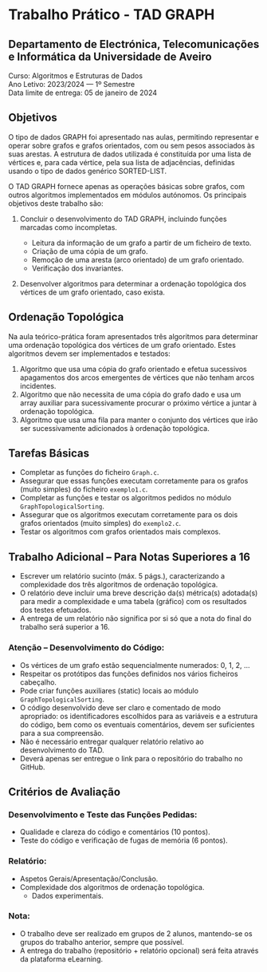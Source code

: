 # Trabalho Prático - TAD GRAPH

## Departamento de Electrónica, Telecomunicações e Informática da Universidade de Aveiro
Curso: Algoritmos e Estruturas de Dados  
Ano Letivo: 2023/2024 — 1º Semestre  
Data limite de entrega: 05 de janeiro de 2024

## Objetivos

O tipo de dados GRAPH foi apresentado nas aulas, permitindo representar e operar sobre grafos e grafos orientados, com ou sem pesos associados às suas arestas. A estrutura de dados utilizada é constituída por uma lista de vértices e, para cada vértice, pela sua lista de adjacências, definidas usando o tipo de dados genérico SORTED-LIST.

O TAD GRAPH fornece apenas as operações básicas sobre grafos, com outros algoritmos implementados em módulos autónomos. Os principais objetivos deste trabalho são:

1. Concluir o desenvolvimento do TAD GRAPH, incluindo funções marcadas como incompletas.
   - Leitura da informação de um grafo a partir de um ficheiro de texto.
   - Criação de uma cópia de um grafo.
   - Remoção de uma aresta (arco orientado) de um grafo orientado.
   - Verificação dos invariantes.

2. Desenvolver algoritmos para determinar a ordenação topológica dos vértices de um grafo orientado, caso exista.

## Ordenação Topológica

Na aula teórico-prática foram apresentados três algoritmos para determinar uma ordenação topológica dos vértices de um grafo orientado. Estes algoritmos devem ser implementados e testados:

1. Algoritmo que usa uma cópia do grafo orientado e efetua sucessivos apagamentos dos arcos emergentes de vértices que não tenham arcos incidentes.
2. Algoritmo que não necessita de uma cópia do grafo dado e usa um array auxiliar para sucessivamente procurar o próximo vértice a juntar à ordenação topológica.
3. Algoritmo que usa uma fila para manter o conjunto dos vértices que irão ser sucessivamente adicionados à ordenação topológica.

## Tarefas Básicas

- Completar as funções do ficheiro `Graph.c`.
- Assegurar que essas funções executam corretamente para os grafos (muito simples) do ficheiro `exemplo1.c`.
- Completar as funções e testar os algoritmos pedidos no módulo `GraphTopologicalSorting`.
- Assegurar que os algoritmos executam corretamente para os dois grafos orientados (muito simples) do `exemplo2.c`.
- Testar os algoritmos com grafos orientados mais complexos.

## Trabalho Adicional – Para Notas Superiores a 16

- Escrever um relatório sucinto (máx. 5 págs.), caracterizando a complexidade dos três algoritmos de ordenação topológica.
- O relatório deve incluir uma breve descrição da(s) métrica(s) adotada(s) para medir a complexidade e uma tabela (gráfico) com os resultados dos testes efetuados.
- A entrega de um relatório não significa por si só que a nota do final do trabalho será superior a 16.

### Atenção – Desenvolvimento do Código:

- Os vértices de um grafo estão sequencialmente numerados: 0, 1, 2, …
- Respeitar os protótipos das funções definidos nos vários ficheiros cabeçalho.
- Pode criar funções auxiliares (static) locais ao módulo `GraphTopologicalSorting`.
- O código desenvolvido deve ser claro e comentado de modo apropriado: os identificadores escolhidos para as variáveis e a estrutura do código, bem como os eventuais comentários, devem ser suficientes para a sua compreensão.
- Não é necessário entregar qualquer relatório relativo ao desenvolvimento do TAD.
- Deverá apenas ser entregue o link para o repositório do trabalho no GitHub.

## Critérios de Avaliação

### Desenvolvimento e Teste das Funções Pedidas:

- Qualidade e clareza do código e comentários (10 pontos).
- Teste do código e verificação de fugas de memória (6 pontos).

### Relatório:

- Aspetos Gerais/Apresentação/Conclusão.
- Complexidade dos algoritmos de ordenação topológica.
  - Dados experimentais.

### Nota:

- O trabalho deve ser realizado em grupos de 2 alunos, mantendo-se os grupos do trabalho anterior, sempre que possível.
- A entrega do trabalho (repositório + relatório opcional) será feita através da plataforma eLearning.
